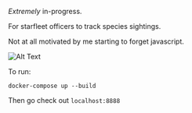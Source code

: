 *Extremely* in-progress.

For starfleet officers to track species sightings.

Not at all motivated by me starting to forget javascript. 

![Alt Text](https://media.giphy.com/media/VLoN2iW8ii3wA/giphy.gif)

To run: 

```
docker-compose up --build
```

Then go check out `localhost:8888`
